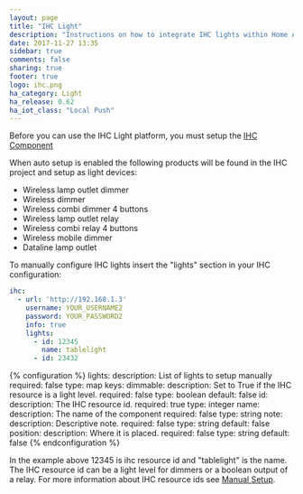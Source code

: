 ```yaml
---
layout: page
title: "IHC Light"
description: "Instructions on how to integrate IHC lights within Home Assistant."
date: 2017-11-27 13:35
sidebar: true
comments: false
sharing: true
footer: true
logo: ihc.png
ha_category: Light
ha_release: 0.62
ha_iot_class: "Local Push"
---
```


Before you can use the IHC Light platform, you must setup the
[IHC Component](/components/ihc/)

When auto setup is enabled the following products will be found in the IHC
project and setup as light devices:

- Wireless lamp outlet dimmer
- Wireless dimmer
- Wireless combi dimmer 4 buttons
- Wireless lamp outlet relay
- Wireless combi relay 4 buttons
- Wireless mobile dimmer
- Dataline lamp outlet

To manually configure IHC lights insert the "lights" section in 
your IHC configuration:

```yaml
ihc:
  - url: 'http://192.168.1.3'
    username: YOUR_USERNAME2
    password: YOUR_PASSWORD2
    info: true 
    lights:
      - id: 12345
        name: tablelight
      - id: 23432
```

{% configuration %}
lights:
  description: List of lights to setup manually
  required: false
  type: map
  keys:
    dimmable:
      description: Set to True if the IHC resource is a light level.
      required: false
      type: boolean
      default: false
    id:
      description: The IHC resource id.
      required: true
      type: integer
    name:
      description: The name of the component
      required: false
      type: string
    note:
      description: Descriptive note.
      required: false
      type: string
      default: false
    position:
      description: Where it is placed.
      required: false
      type: string
      default: false
{% endconfiguration %}

In the example above 12345 is ihc resource id and "tablelight" is the name.
The IHC resource id can be a light level for dimmers or a boolean output of a
relay. For more information about IHC resource ids see
[Manual Setup](/components/ihc/#manual-setup).
